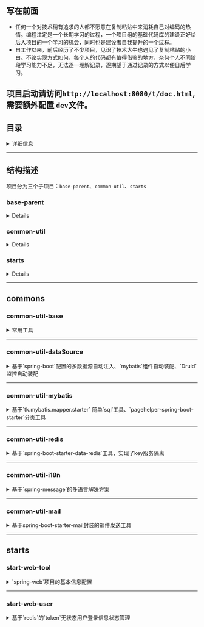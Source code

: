 ## 写在前面
+ 任何一个对技术稍有追求的人都不愿意在复制粘贴中来消耗自己对编码的热情。编程注定是一个长期学习的过程，一个项目组的基础代码库的建设正好给后入项目的一个学习的机会，同时也是建设者自我提升的一个过程。
+ 自工作以来，前后经历了不少项目，见识了技术大牛也遇见了复制粘贴的小白。不论实现方式如何，每个人的代码都有值得借鉴的地方，奈何个人不同阶段学习能力不足，无法逐一理解记录，遂期望于通过记录的方式以便日后学习。

## 项目启动请访问`http://localhost:8080/t/doc.html`,需要额外配置 `dev`文件。

## 目录
<details>
<summary>详细信息</summary>
	
* [`common-util-base`：常用工具](#common-util-base)
* [`common-util-dataSource`：基于`spring-boot`配置的多数据源自动注入、`mybatis`组件自动装配、`Druid`监控自动装配](#common-util-dataSource)
* [`common-util-mybatis`：基于`tk.mybatis.mapper.starter` 简单`sql`工具、`pagehelper-spring-boot-starter`分页工具](#common-util-mybatis)
* [`common-util-redis`：基于`spring-boot-starter-data-redis`工具，实现了key服务隔离](#common-util-redis)
* [`common-util-i18n`：基于`spring-message`的多语言解决方案](#common-util-i18n)
* [`common-util-mail`：基于spring-boot-starter-mail封装的邮件发送工具](#common-util-mail)
* [`start-web-tool`：`spring-web`项目的基本信息配置](#start-web-tool)
* [`start-web-user`：基于`redis`的`token`无状态用户登录信息状态管理](#start-web-user)

</details>

---

## 结构描述
项目分为三个子项目：`base-parent`、`common-util`、`starts`
###  base-parent
<details>
	
#### 描述
1. 定义了所有`maven`包的版本信息、`maven-plugin`常用的组件信息、`maven`配置信息。
2. 所有的工具包的`maven-parent`。
3. 定义了`web-base-parent`，该`prrent`为`web`项目继承的`maven-parent`模板。
4. 统一的`maven`版本管理，有效的避免不同`maven`组件包版本冲突、不同`maven`组件包版本不一致导致不必要包引用。
#### 规约
1. 系统中所有出现的公共组件`maven`版本信息 都应当在该目录中声明。
2. 所有项目`pom`都应继承`base-parent`或`web-base-parent`。
3. 应当避免在业务项目模块中二次声明`maven`组件版本信息。

</details>

### common-util
<details>
	
#### 描述
1. 基于`springBoot`实现了项目开发中常用工具。
2. 版本信息定义在`base-parent`，所有组件引用应该避免二次声明`maven`组件版本信息。
#### 规约
1. 该模块中的所有子项目都以`common-util-xx`命名。
2. 该模块中的所有子项目都必须是`commons`子模块。
</details>

### starts

<details>
	
#### 描述
1. 基于`springBoot` 实现了项目中开发中常用组件。
2. 版本信息定义在`base-parent`，所有组件引用应该避免二次声明`maven`组件版本信息。
#### 规约
1. 该模块中的所有子项目都以`start-xx`命名。
2. 该模块中的所有子项目都必须是`starts`子模块。
3. 该模块中的组件应当区分于`commons`包：开发无感知且不需要通过声明`bean`使用的组件。

</details>

---

## commons
### common-util-base
<details>
<summary>常用工具</summary>

#### 描述
1. 常用的`util`工具，该模块下的工具一般都是静态方法。
##### collection
实现了一个简单的`HashMap.builder`工具。
```java  
HashMap<String, String> hashMap = HashMapBuilder.<String, String>newBuilder()
                    .put("key", "value").build();
```

##### date
常用的时间格式化工具
```java
System.out.println(DateFormatUtil.DEFAULT_FORMAT.format(new Date()));
--- 2019-07-15 18:48:48
```

##### enumUtil
枚举工具
+ `EnumUtilInterface` 定义了接口，使用该工具的枚举类必须实现该接口。

  ```java
	  @AllArgsConstructor
	  @Getter
	  enum TestEnum implements EnumUtilInterface {
	      TestEnumOne(1, "name-1"),
	      TestEnumTwo(2, "name-2");
	      private Integer code;
	      private String name;

	      @Override
	      public int getKey() {
		  return code;
	      }

	      @Override
	      public String getValue() {
		  return name;
	      }
	  }

	  ---
	  TestEnum anEnum = EnumUtil.getEnum(1, TestEnum.class);
	  Assert.assertTrue(TestEnum.TestEnumOne.equals(anEnum)); --true
	  Assert.assertTrue(anEnum.is(1)); -- true
  ```

##### phone
+ 基于谷歌的开源包封装的手机号归属定查询、手机号验证工具。
+ 有关手机号的强规则验证，建议使用该工具包。
  ```java
  PhoneUtilBo phoneBoInfo = PhoneUtil.getPhoneBoInfo("15120052168");
  ---
  PhoneUtilBo(provinceName=北京市, cityName=北京市, carrier=中国移动)
  ```

##### poi
+ `List`直接转化成`Excel`工具。
  ```java
  @Data
  @AllArgsConstructor
  @NoArgsConstructor
  public class PoiModel {
      @ExcelField(name = "名称", column = "A")
      private String name;

      @ExcelField(name = "年龄", column = "B")
      private Integer age;
  }

  ---
  ArrayList<PoiModel> poiModelArrayList = Lists.newArrayList(
          new PoiModel("name-1", 1),
          new PoiModel("name-2", 2));
  ExcelUtil<PoiModel> poiModelExcelUtil = new ExcelUtil<>(PoiModel.class);
  File file = new File("/Users/xxx/test.xls");
  //导出
  try (FileOutputStream fileOutputStream = new FileOutputStream(file)) {
      poiModelExcelUtil.exportExcel(poiModelArrayList, "sheet1", fileOutputStream);
  }

  //导入
  try(FileInputStream fileInputStream = new FileInputStream(file)){
      List<PoiModel> poiModelList = poiModelExcelUtil.importBatch(fileInputStream);
      System.out.println(poiModelArrayList.toString());
  }

  ---
  //web接口 文件上传 excel 示例
  @PostMapping
  public void test(@RequestParam("file") MultipartFile file) throws Exception {
      try (InputStream inputStream = file.getInputStream()) {
          ExcelUtil<PoiModel> modelExcelUtil = new ExcelUtil<>(PoiModel.class);
          List<PoiModel> poiModelList = modelExcelUtil.importExcel(inputStream);
          System.out.println(poiModelList.toString());
      }
  }
  ```
</details>

---
### common-util-dataSource

<details>
<summary>基于`spring-boot`配置的多数据源自动注入、`mybatis`组件自动装配、`Druid`监控自动装配</summary>

#### 描述
+ `dataSource` 提供了基于`spring-boot`配置的多自动数据源注入、`mybatis`组件自动装配、`Druid`监控自动装配。
+ 该模块依赖`com.alibaba.druid`：阿里的数据库连击工具。
+ 该模块依赖`tk.mybatis.mapper-spring-boot-starter`：`mybatis`增强工具，如果引入该模块之后不使用`mybatis`自动装配可排除。
#### 使用
使用该组件强烈建议排除`spring-DataSourceAutoConfiguration`
  ```java
@SpringBootApplication(exclude = DataSourceAutoConfiguration.class)
  ```
在`yml`加入如下最简配置：

```yml
spring:
  datasource:
    ### 数据源
    autoDataSource: enable
    ### 监控
    monitor:
      enable: false
    ### mybatis自动配置
    mybatis:
      enable: enable
    url: xx
    username: xx
    password: xx
    dynamicDataSource:
      read:
        url: xx
        username: xxx
        password: xx
      write:
        url: xxx
        username: xxx
        password: xxx
```
代码调用
  ```java
@DataSourceType("read")
public List<Demo> selectFromReadDataSource(String name) {
  return demoMapper.customizeSqlSelectByName(name);
}
---
"read" 对应配置文件中的名称，此处建议声明为静态常量。
  ```


1. `autoDataSource : enable`：是否开启`dataSource`自动注入，默认`enable`开启，开启该配置，会在启动时候根据配置的数据源信息注入**两个`bean`**
	+ `DataSource(name = masterDataSource)`：`DruidDataSource`对象，对应配置信息为`spring.datasource.url`指定的数据源信息。
	+ `MultiDataSources(name = multiDataSources)`：包含一个字段`Map<String,DataSource>`：`key`为 `dynamicDataSource` 中数据源名称，`DatsSource`为`DruidDataSource`对象，对应配置信息为各个数据源指定的配置信息。
	
2. `monitor : enable`：是否`DruidDatsSource`监控，默认`enable`开启，非`enable` 关闭，开启该配置，会在项目中提供`druid`的监控服务，包括`sql`监控、`web`请求监控，由于该信息写在内存中，所以会随项目启动被清除，也可以扩展接入日志持久化，具体信息可以参考`Druid`官方。
	+ 开启之后访问路径为：`http://host:port/druid`。
	+ 该配置提供自定义配置文件，对应类信息为：`MultiDruidProperties.MonitorProperties`，配置信息如下所示：
	```yml
	spring:
	  datasource:
	    monitor:
	      enable: enable
	      ### 白名单
	      allow: xxxx
	      ...
	```
	**强烈建议在线上服务中配置 白名单、黑名单，不要把该地址在对公网开放**。
	
3. `mybatis : enable`：是否开启`mybatis`自动装备，默认`enable`开启，开启该配置，会在启动时候根据配置信息注入`mybatis-SqlSessionFactory`、`mybatis-SqlSessionTemplate`、`mybatis-DataSourceTransactionManager`。
  
	+ **该配置只有在开启了`autoDataSource`才会生效。**
	+ 该配置会注册一个基于`AbstractRoutingDataSource`实现的多数据源`bean`, `DynamicDataSource(name = dynamicDataSource)`。
	+ 该配置会注册一个`Aop`，拦截对象为`@interface DataSourceType`。
	+ 存储本地`dataSource`的`ThreadLocal`为 `DynamicHandler`。

#### 扩展
1. 获取当前系统中的注册的`dataSource`对象。
  ```java
  //获取 主数据源bean
  @Autowired @Qualifier(value = Common.MASTER_DATA_SOURCE_NAME)
  private DataSource dataSource;

  //获取 多数据源配置信息
  @Autowired @Qualifier(value = Common.MULTI_DATA_SOURCE_NAME)
  private MultiDataSources multiDataSources;

  //获取 Mybatis配置信息
  ...
  ---
  Common：dataSource.common.Common
  ```
2. 不注入`mybatis`组件，即`mybatis: false`，依旧想使用`DynamicDataSource`。
  ```java
  @Import(value = {SelfDynamicAutoConfiguration.class, SelfDynamicAutoConfiguration.AspectComponent.class})
  @Configuration
  public class XxxxAutoConfiguration {
        ...
  }
  ```
3. 扩展`DynamicDataSource`多数据源`aop`
  ```java
  @Component
  @Aspect
  public class DynamicAspectTemplateComponent extends DynamicAspectTemplate {
      ...
  }
  ```
**特别注意：`mybatis`使用的数据源`bean`为 DynamicDataSource(nam = "dynamicDataSource"),该 数据源 基于`AbstractRoutingDataSource`,获取`key`方法如下**

  ```java
  public class DynamicDataSource extends AbstractRoutingDataSource {
      @Override
      protected Object determineCurrentLookupKey() {
          final String dataType = DynamicHandler.get();
          return dataType;
      }
  }
  ```
**如果 重写 `Aop`，务必保证在执行主体方法之前 `DynamicHandler`中已经设置了`DataSourceKey`。**

</details>

---
### common-util-mybatis

<details>
<summary>基于`tk.mybatis.mapper.starter` 简单`sql`工具、`pagehelper-spring-boot-starter`分页工具</summary>

#### 描述
+ 提供基于`tk.mybatis.mapper.starter` 简单`sql`工具、`pagehelper-spring-boot-starter`分页工具。
+ 建议配合`common-util-dataSource`一起使用，可以快速实现多数据源、持久层集成。
+ 该组件未提供`mybatis`相关的`bean`装配信息，可以自行定义。
#### 使用
该工具提供了两套工具，可以根据当前的业务需求自行选择。
+ 实体`Entity extend BaseEntityOnlyId`：该类型，工具只会自动处理`id`、`createTime`：创建时间、`modifyTime`：修改时间。
+ 实体`Entity extend BaseEntity`：该类型，工具会额外维护`status`: 数据状态、
	`creatorId`：创建人`ID`、`modifyId`：修改人`ID`。
+ **如果项目中只有逻辑删除，不做物理删除，请使用`BaseEntity`，提供了一套完整的 逻辑`CRUD`操作**

1. 定义`mybatis-mapper`扫描包路径
  ```java
  @Configuration
  @MapperScan(basePackages = {DataSourceCommon.MAPPER_PATH, DynamicMapperPackage.DYNAMIC_PACKAGE_PATH})
  public class DataSourceCommon {
      /**
       * 定义Mapper包路径
       */
      public static final String MAPPER_PATH = "xxx.mapper";
  }
  ---
  DynamicMapperPackage.DYNAMIC_PACKAGE_PATH 为 自定义扩展的 sql 工具，此处必须声明。
  ```
2. 声明`Entity`
  ```java
  @Data
  @EqualsAndHashCode(callSuper = true)
  @Table(name = "demo")
  public class Demo extends BaseEntity {
      /**
       * 测试 - 名称 当数据库字段与实体字段不一致时候
       */
      @Column(name = "demo_name")
      private String name;

      /**
       * 示例 - 字符 当数据库字段与实体字段一致
       */
      private Integer demoNum;
  }
  ```
3. 声明`Mapper`
  ```java
  @Repository
  public interface DemoMapper extends Mapper<Demo> {
  }
  ```
4. 声明`service`
  ```java
  public interface DemoService extends BaseDecoratorService<Demo> {
  }
  ```
5. 声明`serviceImpl`
  ```java
  @Service
  @RequiredArgsConstructor
  public class DemoServiceImpl extends BaseDecoratorServiceImpl<Demo> implements DemoService {
  }
  ```
至此，在注入`@Autowired DemoService demoService`，即可调用基础的`CRUD`方法。

#### 扩展
1. 自定义`mybatis` 相关配置：根据官方自动配置即可，需要在`@MapperScan`中额外声明`DynamicMapperPackage.DYNAMIC_PACKAGE_PATH`路径。**此处建议使用`tk.mybatis.spring.annotation.MapperScan`**

2.  自定义`sql`语句
	+ 定义`SqlProvider`。
	
```java
  public class DemoSqlProvider {
	/**
	 * 自定义sql 根据 `name` 模糊查询
	 */
	public String customizeSqlSelectByName(@Param("name") final String name) {
	    String table = SqlHelper.getDynamicTableName(Demo.class, Demo.class.getAnnotation(Table.class).name());
	    String allColumns = SqlHelper.getAllColumns(Demo.class);
	    return new SQL() {{
		SELECT(allColumns);
		FROM(table);
		WHERE("demo_name like CONCAT('%',#{name},'%')");
	    }}.toString();
	}
      }
```
  + 在`Mapper`声明方法。
       ```java
        @Repository
        public interface DemoMapper extends Mapper<Demo> {
            /**
             * 自定义sql 根据 `name` 模糊查询
             */
            @SelectProvider(type = DemoSqlProvider.class, method = "customizeSqlSelectByName")
            List<Demo> customizeSqlSelectByName(@Param("name") String name);
        }
     ```

 3. 模糊查询语法支持和分页语法支持
 **如果自定义了`mybatis`组件信息，最好手动声明`PageHelper`组件注册，注册示例请参照`common-util-dataSource.SelfMybatisAutoConfiguration`**
     ```java
    WeekendSqls<Demo> demoWeekendSql = WeekendSqls.<Demo>custom()
            .andLike(Demo::getName, "%" + name + "%");
    Example example = Example.builder(Demo.class)
            .andWhere(demoWeekendSql)
            .build();
    PageInfo<Demo> pageInfo = PageHelper.startPage(pageNum, pageSize)
            .doSelectPageInfo(() -> demoService.selectByExample(example));
     ```
     
</details>

---
### common-util-redis

<details>
<summary>基于`spring-boot-starter-data-redis`工具，实现了key服务隔离</summary>

#### 描述

+ 提供基于`spring-boot-starter-data-redis`工具，实现了`key`服务隔离。
+ 提供基于`reids`实现的分布式锁。

#### 使用
1. 配置`redis`配置信息，与`spring-boot-starter-data-redis`官方配置相同。
2. 配置`key`隔离前缀，优先匹配`spring.redis.prefix`，如果不存在，会使用`application-name`，如果依旧不存在会使用**`unknown`**。
  ```yml
  spring:
    redis:
      prefix: prefix
    application:
      name: serverName
  ```
3. 使用`redisTemplate`
    ```java
    @Autowired private RedisTemplate redisTemplate
    ValueOperations valueOperations = redisTemplate.opsForValue();
    valueOperations.set(key, value);
    ---
    redis DB 存储信息为: prefix.key : value
    ```
4. 使用不带有`prefix`的`redisTemplate`
  ```java
  @Autowired @Qualifier(Common.REDIS_TEMPLATE_WITHOUT_PREFIX_NAME)
  private RedisTemplate redisTemplate;
  ---
  Common为：common-util-redis.common.Common
  ```
5. 使用`redis` 锁
  ```java
  @Autowired private DistributedLock distributedLock;

  final String lockKey = "lockKey";
  distributedLock.lock(lockKey);
  .....
  distributedLock.releaseLock(lockKey);
  ```
**加锁、释放锁必须在同一线程中进行，否则会释放锁失败**

#### 扩展
暂无

</details>

---
### common-util-i18n

<details>
<summary>基于`spring-message`的多语言解决方案</summary>

#### 描述
+ 提供了基于`spring-message`的多语言解决方案。
+ 扩展了`spring-message`语言检索策略。
+ 提供了**正常业务**、**枚举类**、**数据字典** 多语言工具。
+ 提供了一套多语言文件分包配置的解决方案。
+ 提供了一套多人配置`key`冲突解决方案，可通过配置优先级来保证当前业务模块的配置`code`与其他模块冲突后优先使用该模块对应的配置信息。**该功能，在多人协同开发中特别好用！！！**
+ **该模块的设计的初衷是为了让业务开发时，不用去关注语言信息，避免在业务代码中显示声明语言类型导致业务代码污染，也不利于后续代码的扩展与迁移，故此提供一套基于`Aop`的多语言工具。**


#### 使用
1.  配置文件中开启`message`注入，默认开启，此步骤可以跳过。
  ```yml
  spring:
    i18n: enable
  ```
2. 声明多语言文件信息：**固定目录 `resources/i18n`**
	+ 2.1 在该目录下声明多语言配置文件：`i18n.properties`
    
    ```yml
    i18n.useCodeAsDefaultMessage = true
    i18n.headKey = LOCALE
    i18n.defaultLocale = zh_CN
    i18n.file-path = demo
    ```
	  `useCodeAsDefaultMessage`：当在多语言文件中没有找到语言信息时是否把`code`值作为返回值，默认为` false`，系统会在找不到对应值之后抛出异常。
    `headKey`:  请求`head`中存放语言信息的`key`，默认：`LOCALE`。
    `defaultLocale`: 默认语言信息，如果从头信息中没有获取到语言信息使用该值，默认：`zh_CN`。
    **`file-path`：多语言文件目录，必须配置**。
  + 2.2 在该目录下声明各个业务多语言配置文件信息。如：新建文件夹`resources/i18n/demo`。新建文件`messages.properties`、`messages_en_US.properties`、`messages_zh_CN.properties`。`xxx.properties`中配置如下：
		
  	```yml
  	test = testValue  -- en_US
  	test = 测试 -- zh_CN
  	```
3. 在请求头中 添加`LOCALE:zh_CN`
4. 正常业务有关多语言调用
  ```java
  I18nSourceUtil.INSTANCE.getMessage(key);
  
  key 为 语言文件中配置的 key,
  ```
5. 枚举类有关多语言调用
	```java
	@AllArgsConstructor
	@Getter
	public enum TestI18nEnum implements I18nEnumInterface {
		TEST_ONE("testOne"),
		TEST_TWO("testTwo");

		private String name;

		@Override
		public String getI18nCode() {
		  return name;
		}

		@Override
		public String getI18nKey() {
		  return name;
		}
	}


	TestI18nEnum.TEST_ONE.getI8nMessage(); -- 可以获取 语言文件中 getI18nKey 返回 code 对应的 value 值。

	I18nEnumInterface.as18nList(TestI18nEnum.class); -- 可以把该枚举转换成 key-value 的 list,常用于返回给客户端下拉列表。
	```
6. 数据字典有关多语言调用。
由于各个不同的业务数据字典设计可能各不相同，在此只是个人的一种设计，不一定是最优方法。
在数据字典中，常用的存储结构是`code`、`name`。但是当出现多语言后，可能会配置多个`name`,但是这种情况不太利于代码扩展，*且在连表查询中有非常大的困难*。个人设想是 所有`name`全部存储在一个字段中，在获取到`name`之后再解析出与当前请求的语言信息相对应的`name`。
  ```java
  I18nFormatValue messageChina = I18nFormatValue.of(Locale.CHINA, "信息");
  I18nFormatValue messageUS = I18nFormatValue.of(Locale.US, "message");
  String format = I18nDBUtil.INSTANCE.format(messageChina, messageUS);
  //在 name 中存储 该 format 信息。

  ---
  //获取对应的语言信息
  I18nDBUtil.INSTANCE.getI18nValue(format);
  ```
#### 扩展
1.  该模块通过注册了一个拦截器在`head`中获取的语言信息，可以自定义拦截器来覆盖默认拦截器。**请务必保证重写的`beanName`为`Common.I18N_INTERCEPTOR_NAME`，务必保证进入方法之前`I18nResourceHandler`有语言信息。**
	```
		@Component(value = Common.I18N_INTERCEPTOR_NAME)
		public class I18nInterceptorConfiguration implements HandlerInterceptor {

		    @Override
		    public boolean preHandle(HttpServletRequest request, HttpServletResponse response, Object handler) {
			I18nResourceHandler.setInfo(Common.DEFAULT_LOCALE);
			//此处必须返回true 保证后续继续可执行
			return true;
		    }

		    @Override
		    public void afterCompletion(HttpServletRequest request, HttpServletResponse response, Object handler, Exception ex) {
			I18nResourceHandler.clean();
		    }
		}
	```
2.  该模块通过`Aop`来确认当前线程优先检索哪个语言文件，**如果想保证优先检索某个文件，处理在重名情况下优先使用该目录信息，务必关注。`spring` 会默认从第一个文件开始查找，找到即返回。**默认的`Aop`切面为`@annotation(xxx.i18n.core.I18nHandler.I18nFolderName)`。不扩展此`Aop`写法为:
  ```java
  @GetMapping
  @Override
  @I18nFolderName("demo")
  public Result getMessageByKey(String key) {
      String message = I18nSourceUtil.INSTANCE.getMessage(key);
      return ResultSuccess.of(message);
  }
  ```
  ` @I18nFolderName("demo")` 也可以直接配置当前类上面。
   配置代码如下：
    ```java
    @I18nFolderName("demo")
    public class I18nController(){}
    ```
   但是这种情况配置默认的`Aop`就无法生效，建议按照如下扩展：
  
    ```
	    @Aspect
	    @Component
	    public class I18nAspectTemplateComponent extends AbstractI18nAspectTemplate {
		@Override
		@Pointcut("execution(* xxx.controller.*.*(..))")
		public void enablePath() { }
	    }
    ```
    
</details>

---
### common-util-mail

<details>
<summary>基于spring-boot-starter-mail封装的邮件发送工具</summary>
	
#### 描述
+ 提供了基于`spring-boot-starter-mail`封装的邮件发送工具。
+ 该工具使用了全异步处理事件。
+ 提供了基础邮件发送、模板邮件发送、附件类邮件发送、文件流类型附件发送工具方法。
#### 使用
1. 在yml文件配置邮件发送者信息,完整配置信息参考`mail.config.MailProperties`,最小配置如下:
  ```yml
  spring:
      mail:
        ## 邮箱地址
        username: xxx
        ## 邮箱密码
        password: xxxx
  ```
2. 注入当前发送邮件`bean`
  ```java
  @Autowired  MailSenderTemplate mailSenderTemplate;
  ```
3. 发送简单邮件
  ```java
  SimpleMailMessage simpleMailMessage = new SimpleMailMessage();
  simpleMailMessage.setToUserList(Lists.newArrayList("xxxx"));
  simpleMailMessage.setContent("内容");
  simpleMailMessage.setSubject("主题");
  mailSenderTemplate.sendSimpleMail(simpleMailMessage);
  ```
4. 发送模板邮件，该功能模板使用的是`springFreeMark`模板引擎，具体配置参考`mail.config.MailProperties.MailFreeMarkConfigurer`,默认模板目录：`classpath:/templates/`
	4.1. 配置模板信息：`message.ftl`
    ```html
    <!DOCTYPE html>
    <html>
    <head>
        <meta charset="UTF-8">
        <title>消息通知</title>
    </head>
    <body>
    <div>
        <h2>邮件消息通知1</h2>
        <p>${username}</p>
    </div>
    </body>
    </html>
    ```
	4.2. 发送模板邮件
    ```java
    TemplateSimpleMailMessage templateSimpleMailMessage = new TemplateSimpleMailMessage();
    templateSimpleMailMessage.setToUserList(Lists.newArrayList("xxxx"));
    templateSimpleMailMessage.setContent("内容");
    templateSimpleMailMessage.setSubject("主题");
    templateSimpleMailMessage.setTemplateName("message.ftl");
    HashMap<String, Object> data = HashMapBuilder.<String, Object>newBuilder()
            .put("username", "示例名称")
            .build();
    templateSimpleMailMessage.setData(data);
    mailSenderTemplate.sendTemplateMail(templateSimpleMailMessage);
    ```
5. 发送附件邮件，此处通过文件流的形式发送 附件`excel`。
  ```java
  AttachmentStreamMailMessage streamMailMessage = new AttachmentStreamMailMessage();
  streamMailMessage.setToUserList(Lists.newArrayList("xxxx.com"));
  streamMailMessage.setContent("内容");
  streamMailMessage.setSubject("主题");
  //构建文件流
  ArrayList<MailBo> mailBoArrayList = Lists.newArrayList(
          new MailBo("name-1", 1),
          new MailBo("name-2", 2));
  ExcelUtil<MailBo> mailBoExcelUtil = new ExcelUtil<>(MailBo.class);

  try (ByteArrayOutputStream byteArrayOutputStream = new ByteArrayOutputStream(1024)) {
      mailBoExcelUtil.exportExcel(mailBoArrayList, "sheetName", byteArrayOutputStream);
      InputStreamSource inputStreamSource = new ByteArrayResource(byteArrayOutputStream.toByteArray());
      //构建邮件发送需要的文件流
      AttachmentStreamMailMessage.AttachmentStream attachmentStream = AttachmentStreamMailMessage.AttachmentStream.builder()
              .fileName("附件名称.xls")
              .inputStreamSource(inputStreamSource)
              .build();
      streamMailMessage.setAttachmentStreamList(Lists.newArrayList(attachmentStream));
  } catch (IOException e) {
      e.printStackTrace();
  }
  mailSenderTemplate.sendAttachmentStreamMail(streamMailMessage);
  ```
#### 扩展
1.  在一个项目中可能会存在多个邮件发送业务，这些业务会用到不同的通知邮箱，系统配置只提供了一个`bean`，这种情况需要再额外生成`bean`。构建`bean 的方式如下：
  ```java
  @Bean(Common.JAVA_MAIL_FREEMARKER_CONFIGURER)
  public FreeMarkerConfigurer freeMarkerConfigurer() {
      MailProperties.MailFreeMarkConfigurer freeMark = mailProperties.getFreeMark();
      FreeMarkerConfigurer freeMarkerConfigurer = new FreeMarkerConfigurer();
      freeMarkerConfigurer.setTemplateLoaderPath(freeMark.getTemplateLoaderPath());
      freeMarkerConfigurer.setDefaultEncoding(freeMark.getCharset());
      return freeMarkerConfigurer;
  }
  ---
  @Bean(Common.MAIL_SENDER_TEMPLATE)
  public MailSenderTemplate mailSenderTemplate(
          @Qualifier MailProperties mailProperties,
          @Qualifier(Common.JAVA_MAIL_SENDER) JavaMailSender javaMailSender,
          @Qualifier(Common.JAVA_MAIL_FREEMARKER_CONFIGURER) FreeMarkerConfigurer freeMarkerConfigurer) {
      return new MailSenderTemplateImpl(mailProperties, javaMailSender, freeMarkerConfigurer);
  }
  ```
`FreeMarkerConfigurer` 可以根据业务需求决定是否生成。`MailSenderTemplate`为邮件发送工具`bean`。使用如上构造方法构建`bean`即可注入一个其他 配置的`bean`。

</details>

---
## starts
### start-web-tool

<details>
<summary>`spring-web`项目的基本信息配置</summary>

#### 描述
+ 提供了`spring-web`项目的基本信息配置。
+ 统一异常处理器。
+ 统一参数返回包装器。
+ 配置统一序列化信息。
+ 提供基础`restTemplate`
+ **该包在各个项目组中应该在项目开始时就定义好所有信息，且不建议该包进行扩展配置。**
#### 使用
1.  直接引入该包。
2. `controller` 中返回正常的`Object`对象会被包装成
  ```json
  {
      "code": 1000000,
      "message": "操作成功",
      "data": {}
  }
  ```
3. `controller` 调用`void`方法，返回。
  ```
  ResultSuccess.defaultResultSuccess();
  ```
4. 业务异常处理
  ```
  throw BizException.builder().message("错误信息").resultFail(ResultFail.of(500)).build();
  ```
#### 扩展
1. 自定义异常处理。异常处理提供了两个扩展`bean`：`ExceptionResolver`异常信息接受器，该`bean`可以注册多个，捕获异常后会根据`order`排序依次调用所有`bean`的处理方法。`ExceptionResultHandler` 异常结果处理器，该`bean`只可以注册一	个，在所有`ExceptionResolver`处理完成之后 调用该`bean`方法。系统现在默认提供：
	+ `DefaultExceptionResultHandler`：默认异常结果处理，**该`bean`不建议覆盖**。
	
	+ `DefaultBizExceptionResolver`：业务异常接收器。

  	+ `DefaultRuntimeExceptionResolver`：系统异常接收器。
  
    自定义异常接收器：
  ```java
  @Configuration
  @Slf4j
  public class ExceptionLog implements ExceptionResolver {
      @Override
      public void resolve(HttpServletRequest request, Exception exception) {
        String prefix = exception instanceof BizException ? "【业务异常】" : "【系统异常】";
          log.error(prefix + ExceptionUtils.getStackTrace(exception));
      }
  
      @Override
      public boolean canResolve(HttpServletRequest request, Exception exception, HttpStatus httpStatus) {
          return exception instanceof BizException || exception instanceof RuntimeException;
      }
  }
  ```
2. 扩展异常处理器，如果系统提供的异常处理规则不满足 当前项目时候可以扩展处理，也可以通过扩展`ExceptionResultHandler`来达到相同的效果。
  ```java
  @Configuration
  @Order(Ordered.HIGHEST_PRECEDENCE + 101)
  public class ExceptionAdviceConfiguration extends ExceptionAdvice {

      @ExceptionHandler({HttpRequestMethodNotSupportedException.class, NoHandlerFoundException.class})
      @Override
      public Result notFoundHandler(HttpServletRequest request, Exception exception) {
          return ResultSuccess.defaultResultSuccess();
      }
  }
  ```
3. 扩展参数解析器，如果当前项目中集成了其他的`web`项目，例如`swagger`，统一的增强结果封装也会封装这类的请求接口从而导致`web`组件失效，此时可以通过扩展参数解析来解决。
  ```
  @RestControllerAdvice
  public class ResponseAdviceConfiguration extends AbstractResponseAdviceTemplate {

      //定义需要 返回结果需要被封装的 包路径 建议直接返回`controller`路径
      private static final List<String> SUPPORT_PATH = Lists.newArrayList("com.xx.controller");

      @Override
      public List<String> supportPath() {
          return SUPPORT_PATH;
      }
  }

  
  如果如上依旧不能满足需求，可以考虑重写 supports 方法
  ```
  
</details>

---
### start-web-user

<details>
<summary>基于`redis`的`token`无状态用户登录信息状态管理</summary>

#### 描述
+ 提供了一个基于`redis`的`token`无状态用户登录信息状态管理。
+ 提供了基于注解的`userToken`信息转换。
+ 提供了`userToken`自动校验、过期处理、单点互踢等功能。
+ 实现了一个基于`lettuce`的简单`redisTemplate`。

#### 使用
1.  考虑在生成环境中用户登录信息`redis`一般会与业务分开，在`yml`文件中配置`user-redis`使用的`redis`信息。
  ```
  user-sessions:
    redis:
      password:
      cluster:
        nodes: 
  ```
`user-sessions.redis.tokenExpireSecond`：`token` 生存周期，默认 90天。
`user-sessions.redis.oldTokenExpireSecond`：当前`token`被踢后在系统中保留时间，默认 7 天。

2. 在业务登录、登出接口中植入相关的`user-redis-session`代码
	+ 2.1 登录逻辑
    ```java
    //处理正常登录逻辑之后之后
    UserBusinessBo businessBo = UserBusinessBo.builder()
            .mobile(mobile)
            .userId(userId)
            .build();
    String token = userLoginSessionService.buildUserTokenAfterLogin(businessBo);
    ```
	+ 2.2 登出逻辑
    ```
    //处理正常登出逻辑之后
    userLoginSessionService.cleanUserTokenAfterLoginOut(token);
    ```
  
3. 在`Controller`获取用户信息
	+ 3.1 简单获取`userId`
    
    ```java
      test(@UserToken Long userId){}
      ---
      可以直接获取 userId.
    ```
  + 3.2 获取用户信息`UserSession`
    
    ```java
    test(@UserToken UserSession userSession){}
    ---
    可以直接获取 UserSession.对象
	  ```
	  **不建议在业务代码中直接从本地线程中获取`userId`，个人建议在`service`中显示声明，保证接口的语义明确**
	  
#### 扩展
  1. 扩展异常提示信息，组件默认提供了不同情况下的异常信息提示，可以根据实际情况自定义异常信息提示。
  ```
    @Slf4j
    @Component
    @RequiredArgsConstructor
    public class UserIllegalTokenHandleDefaultServiceImpl implements UserIllegalTokenHandleService {

	/**
	 * Head 头中没有 token 信息
	 */
	@Override
	public void assertAndHandleNoTokenHead() {
	  throw new TokenBizException("head miss token info");
	}

	/**
	 * 当前 token 不存在
	 */
	@Override
	public void assertAndHandleNoTokenInfo() {
	  throw new TokenBizException("Token information is lost");
	}

	/**
	 * 当前 token 已经过期
	 * @param oldUserSession 过期用户信息
	 */
	@Override
	public void assertAndHandOldToken(UserSessionRedis oldUserSession) {
	    throw new TokenBizException("Your account is logged in elsewhere");
      }
    }
    ```
    
 </details>
